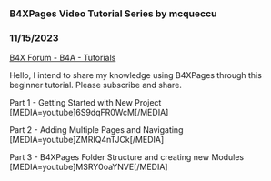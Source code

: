 ### B4XPages Video Tutorial Series by mcqueccu
### 11/15/2023
[B4X Forum - B4A - Tutorials](https://www.b4x.com/android/forum/threads/157404/)

Hello, I intend to share my knowledge using B4XPages through this beginner tutorial. Please subscribe and share.  
  
Part 1 - Getting Started with New Project  
[MEDIA=youtube]6S9dqFR0WcM[/MEDIA]  
  
Part 2 - Adding Multiple Pages and Navigating  
[MEDIA=youtube]ZMRIQ4nTJCk[/MEDIA]  
  
Part 3 - B4XPages Folder Structure and creating new Modules  
[MEDIA=youtube]MSRY0oaYNVE[/MEDIA]
